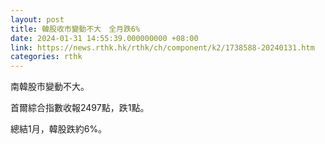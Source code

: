 ```yaml
---
layout: post
title: 韓股收市變動不大　全月跌6%
date: 2024-01-31 14:55:39.000000000 +08:00
link: https://news.rthk.hk/rthk/ch/component/k2/1738588-20240131.htm
categories: rthk
---
```


南韓股市變動不大。

首爾綜合指數收報2497點，跌1點。

總結1月，韓股跌約6%。

